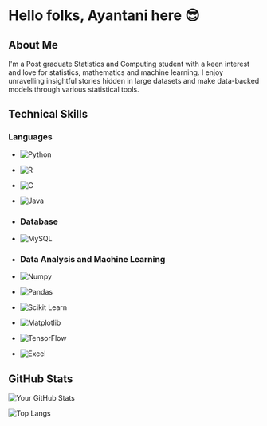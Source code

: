 # Hello folks, Ayantani here 😎

## About Me

I'm a Post graduate Statistics and Computing student with a keen interest and love for statistics, mathematics and machine learning.
I enjoy unravelling insightful stories hidden in large datasets and make data-backed models through various statistical tools.

## Technical Skills

### Languages
- ![Python](https://img.shields.io/badge/Python-blue?logo=python&logoColor=white)
- ![R](https://img.shields.io/badge/R-blue?logo=R&logoColor=white)
- ![C](https://img.shields.io/badge/C-blue?logo=c%2B%2B&logoColor=white)
- ![Java](https://img.shields.io/badge/Java-blue?logo=java&logoColor=white)

- ### Database
- ![MySQL](https://img.shields.io/badge/MySQL-blue?logo=mysql&logoColor=white)

- ### Data Analysis and Machine Learning
- ![Numpy](https://img.shields.io/badge/Numpy-blue?logo=numpy&logoColor=white)
- ![Pandas](https://img.shields.io/badge/Pandas-blue?logo=pandas&logoColor=white)
- ![Scikit Learn](https://img.shields.io/badge/Scikit_Learn-blue?logo=scikit-learn&logoColor=white)
- ![Matplotlib](https://img.shields.io/badge/Matplotlib-blue?logo=python&logoColor=white)
- ![TensorFlow](https://img.shields.io/badge/TensorFlow-blue?logo=tensorflow&logoColor=white)
- ![Excel](https://img.shields.io/badge/Excel-blue?logo=microsoft-excel&logoColor=white)

## GitHub Stats
![Your GitHub Stats](https://github-readme-stats.vercel.app/api?username=AyantaniPaul&show_icons=true&theme=radical)

![Top Langs](https://github-readme-stats.vercel.app/api/top-langs/?username=AyantaniPaul&layout=compact&theme=radical)

